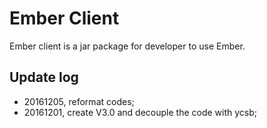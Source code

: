 # Ember Client
Ember client is a jar package for developer to use Ember.

## Update log
- 20161205, reformat codes;
- 20161201, create V3.0 and decouple the code with ycsb;